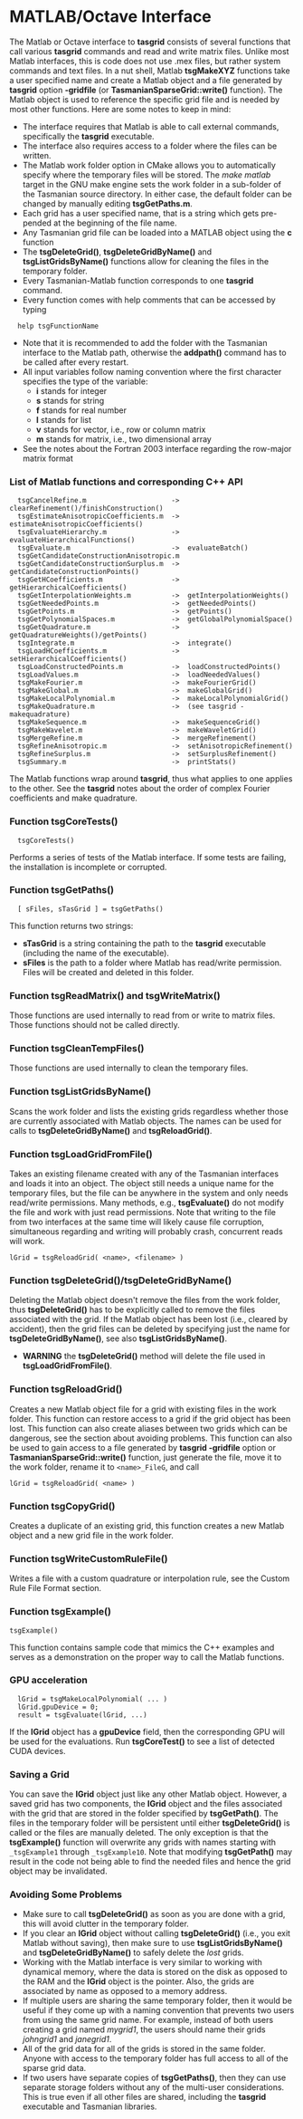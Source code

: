 # MATLAB/Octave Interface

The Matlab or Octave interface to **tasgrid** consists of several functions that call various **tasgrid** commands and read and write matrix files. Unlike most Matlab interfaces, this is code does not use .mex files, but rather system commands and text files. In a nut shell, Matlab **tsgMakeXYZ** functions take a user specified name and create a Matlab object and a file generated by **tasgrid** option **-gridfile** (or **TasmanianSparseGrid::write()** function). The Matlab object is used to reference the specific grid file and is needed by most other functions. Here are some notes to keep in mind:

* The interface requires that Matlab is able to call external commands, specifically the **tasgrid** executable.
* The interface also requires access to a folder where the files can be written.
* The Matlab work folder option in CMake allows you to automatically specify where the temporary files will be stored. The *make matlab* target in the GNU make engine sets the work folder in a sub-folder of the Tasmanian source directory. In either case, the default folder can be changed by manually editing **tsgGetPaths.m**.
* Each grid has a user specified name, that is a string which gets pre-pended at the beginning of the file name.
* Any Tasmanian grid file can be loaded into a MATLAB object using the **c** function
* The **tsgDeleteGrid()**, **tsgDeleteGridByName()** and **tsgListGridsByName()** functions allow for cleaning the files in the temporary folder.
* Every Tasmanian-Matlab function corresponds to one **tasgrid** command.
* Every function comes with help comments that can be accessed by typing
```
  help tsgFunctionName
```
* Note that it is recommended to add the folder with the Tasmanian interface to the Matlab path, otherwise the **addpath()** command has to be called after every restart.
* All input variables follow naming convention where the first character specifies the type of the variable:
    * **i** stands for integer
    * **s** stands for string
    * **f** stands for real number
    * **l** stands for list
    * **v** stands for vector, i.e., row or column matrix
    * **m** stands for matrix, i.e., two dimensional array
* See the notes about the Fortran 2003 interface regarding the row-major matrix format


### List of Matlab functions and corresponding C++ API

```
  tsgCancelRefine.m                     ->  clearRefinement()/finishConstruction()
  tsgEstimateAnisotropicCoefficients.m  ->  estimateAnisotropicCoefficients()
  tsgEvaluateHierarchy.m                ->  evaluateHierarchicalFunctions()
  tsgEvaluate.m                         ->  evaluateBatch()
  tsgGetCandidateConstructionAnisotropic.m
  tsgGetCandidateConstructionSurplus.m  -> getCandidateConstructionPoints()
  tsgGetHCoefficients.m                 ->  getHierarchicalCoefficients()
  tsgGetInterpolationWeights.m          ->  getInterpolationWeights()
  tsgGetNeededPoints.m                  ->  getNeededPoints()
  tsgGetPoints.m                        ->  getPoints()
  tsgGetPolynomialSpaces.m              ->  getGlobalPolynomialSpace()
  tsgGetQuadrature.m                    ->  getQuadratureWeights()/getPoints()
  tsgIntegrate.m                        ->  integrate()
  tsgLoadHCoefficients.m                ->  setHierarchicalCoefficients()
  tsgLoadConstructedPoints.m            ->  loadConstructedPoints()
  tsgLoadValues.m                       ->  loadNeededValues()
  tsgMakeFourier.m                      ->  makeFourierGrid()
  tsgMakeGlobal.m                       ->  makeGlobalGrid()
  tsgMakeLocalPolynomial.m              ->  makeLocalPolynomialGrid()
  tsgMakeQuadrature.m                   ->  (see tasgrid -makequadrature)
  tsgMakeSequence.m                     ->  makeSequenceGrid()
  tsgMakeWavelet.m                      ->  makeWaveletGrid()
  tsgMergeRefine.m                      ->  mergeRefinement()
  tsgRefineAnisotropic.m                ->  setAnisotropicRefinement()
  tsgRefineSurplus.m                    ->  setSurplusRefinement()
  tsgSummary.m                          ->  printStats()
```

The Matlab functions wrap around **tasgrid**, thus what applies to one applies to the other. See the **tasgrid** notes about the order of complex Fourier coefficients and make quadrature.


### Function tsgCoreTests()

```
  tsgCoreTests()
```

Performs a series of tests of the Matlab interface. If some tests are failing, the installation is incomplete or corrupted.


### Function tsgGetPaths()

```
  [ sFiles, sTasGrid ] = tsgGetPaths()
```

This function returns two strings:

* **sTasGrid** is a string containing the path to the **tasgrid** executable (including the name of the executable).
* **sFiles** is the path to a folder where Matlab has read/write permission. Files will be created and deleted in this folder.


### Function tsgReadMatrix() and tsgWriteMatrix()

Those functions are used internally to read from or write to matrix files. Those functions should not be called directly.

### Function tsgCleanTempFiles()

Those functions are used internally to clean the temporary files.

### Function tsgListGridsByName()

Scans the work folder and lists the existing grids regardless whether those are currently associated with Matlab objects. The names can be used for calls to **tsgDeleteGridByName()** and **tsgReloadGrid()**.

### Function tsgLoadGridFromFile()

Takes an existing filename created with any of the Tasmanian interfaces and loads it into an object. The object still needs a unique name for the temporary files, but the file can be anywhere in the system and only needs read/write permissions. Many methods, e.g., **tsgEvaluate()** do not modify the file and work with just read permissions. Note that writing to the file from two interfaces at the same time will likely cause file corruption, simultaneous regarding and writing will probably crash, concurrent reads will work.
```
lGrid = tsgReloadGrid( <name>, <filename> )
```

### Function tsgDeleteGrid()/tsgDeleteGridByName()

Deleting the Matlab object doesn't remove the files from the work folder, thus **tsgDeleteGrid()** has to be explicitly called to remove the files associated with the grid. If the Matlab object has been lost (i.e., cleared by accident), then the grid files can be deleted by specifying just the name for **tsgDeleteGridByName()**, see also **tsgListGridsByName()**.

* **WARNING** the **tsgDeleteGrid()** method will delete the file used in **tsgLoadGridFromFile()**.

### Function tsgReloadGrid()

Creates a new Matlab object file for a grid with existing files in the work folder. This function can restore access to a grid if the grid object has been lost. This function can also create aliases between two grids which can be dangerous, see the section about avoiding problems. This function can also be used to gain access to a file generated by **tasgrid -gridfile** option or **TasmanianSparseGrid::write()** function, just generate the file, move it to the work folder, rename it to `<name>_FileG`, and call
```
lGrid = tsgReloadGrid( <name> )
```

### Function tsgCopyGrid()

Creates a duplicate of an existing grid, this function creates a new Matlab object and a new grid file in the work folder.

### Function tsgWriteCustomRuleFile()

Writes a file with a custom quadrature or interpolation rule, see the Custom Rule File Format section.


### Function tsgExample()

```
tsgExample()
```

This function contains sample code that mimics the C++ examples and serves as a demonstration on the proper way to call the Matlab functions.


### GPU acceleration

```
  lGrid = tsgMakeLocalPolynomial( ... )
  lGrid.gpuDevice = 0;
  result = tsgEvaluate(lGrid, ...)
```

If the **lGrid** object has a **gpuDevice** field, then the corresponding GPU will be used for the evaluations. Run **tsgCoreTest()** to see a list of detected CUDA devices.


### Saving a Grid

You can save the **lGrid** object just like any other Matlab object. However, a saved grid has two components, the **lGrid** object and the files associated with the grid that are stored in the folder specified by **tsgGetPath()**. The files in the temporary folder will be persistent until either **tsgDeleteGrid()** is called or the files are manually deleted. The only exception is that the **tsgExample()** function will overwrite any grids with names starting with `_tsgExample1` through `_tsgExample10`. Note that modifying **tsgGetPath()** may result in the code not being able to find the needed files and hence the grid object may be invalidated.

### Avoiding Some Problems

* Make sure to call **tsgDeleteGrid()** as soon as you are done with a grid, this will avoid clutter in the temporary folder.
* If you clear an **lGrid** object without calling **tsgDeleteGrid()** (i.e., you exit Matlab without saving), then make sure to use **tsgListGridsByName()** and **tsgDeleteGridByName()** to safely delete the *lost* grids.
* Working with the Matlab interface is very similar to working with dynamical memory, where the data is stored on the disk as opposed to the RAM and the **lGrid** object is the pointer. Also, the grids are associated by name as opposed to a memory address.
* If multiple users are sharing the same temporary folder, then it would be useful if they come up with a naming convention that prevents two users from using the same grid name. For example, instead of both users creating a grid named *mygrid1*, the users should name their grids *johngrid1* and *janegrid1*.
* All of the grid data for all of the grids is stored in the same folder. Anyone with access to the temporary folder has full access to all of the sparse grid data.
* If two users have separate copies of **tsgGetPaths()**, then they can use separate storage folders without any of the multi-user considerations. This is true even if all other files are shared, including the **tasgrid** executable and Tasmanian libraries.
